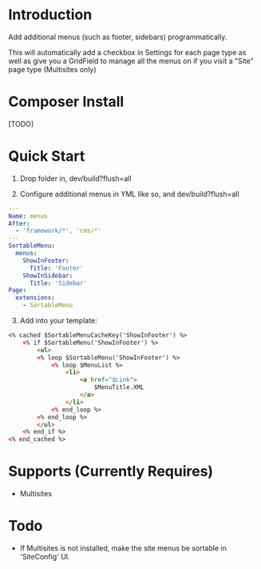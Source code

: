 # Introduction

Add additional menus (such as footer, sidebars) programmatically.

This will automatically add a checkbox in Settings for each page type as well as give you a GridField
to manage all the menus on if you visit a "Site" page type (Multisites only)

# Composer Install

[TODO]

# Quick Start

1) Drop folder in, dev/build?flush=all

2) Configure additional menus in YML like so, and dev/build?flush=all

```yml
---
Name: menus
After:
  - 'framework/*', 'cms/*'
---
SortableMenu:
  menus:
    ShowInFooter:
      Title: 'Footer'
    ShowInSidebar:
      Title: 'Sidebar'
Page:
  extensions:
    - SortableMenu
```

3) Add into your template:
```html
<% cached $SortableMenuCacheKey('ShowInFooter') %>
    <% if $SortableMenu('ShowInFooter') %>
        <ul>
        <% loop $SortableMenu('ShowInFooter') %>
            <% loop $MenuList %>
                <li>
                    <a href="$Link">
                        $MenuTitle.XML
                    </a>
                </li>
            <% end_loop %>
        <% end_loop %>
        </ul>
    <% end_if %>
<% end_cached %>
```

# Supports (Currently Requires)
- Multisites

# Todo
- If Multisites is not installed, make the site menus be sortable in 'SiteConfig' UI.